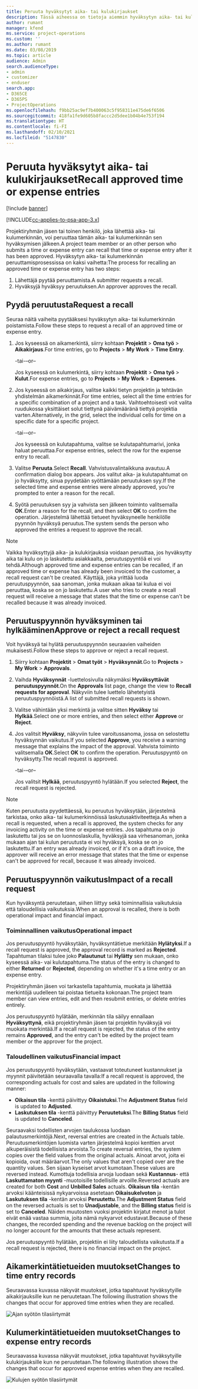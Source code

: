 ```yaml
---
title: Peruuta hyväksytyt aika- tai kulukirjaukset
description: Tässä aiheessa on tietoja aiemmin hyväksytyn aika- tai kulutapahtuman peruuttamisesta.
author: rumant
manager: kfend
ms.service: project-operations
ms.custom: ''
ms.author: rumant
ms.date: 03/08/2019
ms.topic: article
audience: Admin
search.audienceType:
- admin
- customizer
- enduser
search.app:
- D365CE
- D365PS
- ProjectOperations
ms.openlocfilehash: f9bb25ac9ef7b400063c5f958311e475de6f6506
ms.sourcegitcommit: 418fa1fe9d605b8faccc2d5dee1b04b4e753f194
ms.translationtype: HT
ms.contentlocale: fi-FI
ms.lasthandoff: 02/10/2021
ms.locfileid: "5147830"
---
```

# <a name="recall-approved-time-or-expense-entries"></a><span data-ttu-id="042af-103">Peruuta hyväksytyt aika- tai kulukirjaukset</span><span class="sxs-lookup"><span data-stu-id="042af-103">Recall approved time or expense entries</span></span>

[!include [banner](../includes/psa-now-project-operations.md)]

[!INCLUDE[cc-applies-to-psa-app-3.x](../includes/cc-applies-to-psa-app-3x.md)]

<span data-ttu-id="042af-104">Projektiryhmän jäsen tai toinen henkilö, joka lähettää aika- tai kulumerkinnän, voi peruuttaa tämän aika- tai kulumerkinnän sen hyväksymisen jälkeen.</span><span class="sxs-lookup"><span data-stu-id="042af-104">A project team member or an other person who submits a time or expense entry can recall that time or expense entry after it has been approved.</span></span> <span data-ttu-id="042af-105">Hyväksytyn aika- tai kulumerkinnän peruuttamisprosessissa on kaksi vaihetta:</span><span class="sxs-lookup"><span data-stu-id="042af-105">The process for recalling an approved time or expense entry has two steps:</span></span>

1. <span data-ttu-id="042af-106">Lähettäjä pyytää peruuttamista.</span><span class="sxs-lookup"><span data-stu-id="042af-106">A submitter requests a recall.</span></span>
2. <span data-ttu-id="042af-107">Hyväksyjä hyväksyy peruutuksen.</span><span class="sxs-lookup"><span data-stu-id="042af-107">An approver approves the recall.</span></span>

## <a name="request-a-recall"></a><span data-ttu-id="042af-108">Pyydä peruutusta</span><span class="sxs-lookup"><span data-stu-id="042af-108">Request a recall</span></span>

<span data-ttu-id="042af-109">Seuraa näitä vaiheita pyytääksesi hyväksytyn aika- tai kulumerkinnän poistamista.</span><span class="sxs-lookup"><span data-stu-id="042af-109">Follow these steps to request a recall of an approved time or expense entry.</span></span>

1. <span data-ttu-id="042af-110">Jos kyseessä on aikamerkintä, siirry kohtaan **Projektit** \> **Oma työ** \> **Aikakirjaus**.</span><span class="sxs-lookup"><span data-stu-id="042af-110">For time entries, go to **Projects** \> **My Work** \> **Time Entry**.</span></span>

    <span data-ttu-id="042af-111">-tai-</span><span class="sxs-lookup"><span data-stu-id="042af-111">–or–</span></span>

    <span data-ttu-id="042af-112">Jos kyseessä on kulumerkintä, siirry kohtaan **Projektit** \> **Oma työ** \> **Kulut**.</span><span class="sxs-lookup"><span data-stu-id="042af-112">For expense entries, go to **Projects** \> **My Work** \> **Expenses**.</span></span>

2. <span data-ttu-id="042af-113">Jos kyseessä on aikakirjaus, valitse kaikki tietyn projektin ja tehtävän yhdistelmän aikamerkinnät.</span><span class="sxs-lookup"><span data-stu-id="042af-113">For time entries, select all the time entries for a specific combination of a project and a task.</span></span> <span data-ttu-id="042af-114">Vaihtoehtoisesti voit valita ruudukossa yksittäiset solut tiettynä päivämääränä tiettyä projektia varten.</span><span class="sxs-lookup"><span data-stu-id="042af-114">Alternatively, in the grid, select the individual cells for time on a specific date for a specific project.</span></span>

    <span data-ttu-id="042af-115">-tai-</span><span class="sxs-lookup"><span data-stu-id="042af-115">–or–</span></span>

    <span data-ttu-id="042af-116">Jos kyseessä on kulutapahtuma, valitse se kulutapahtumarivi, jonka haluat peruuttaa.</span><span class="sxs-lookup"><span data-stu-id="042af-116">For expense entries, select the row for the expense entry to recall.</span></span>

3. <span data-ttu-id="042af-117">Valitse **Peruuta**.</span><span class="sxs-lookup"><span data-stu-id="042af-117">Select **Recall**.</span></span> <span data-ttu-id="042af-118">Vahvistusvalintaikkuna avautuu.</span><span class="sxs-lookup"><span data-stu-id="042af-118">A confirmation dialog box appears.</span></span> <span data-ttu-id="042af-119">Jos valitut aika- ja kulutapahtumat on jo hyväksytty, sinua pyydetään syöttämään peruutuksen syy.</span><span class="sxs-lookup"><span data-stu-id="042af-119">If the selected time and expense entries were already approved, you're prompted to enter a reason for the recall.</span></span>
4. <span data-ttu-id="042af-120">Syötä peruutuksen syy ja vahvista sen jälkeen toiminto valitsemalla **OK**.</span><span class="sxs-lookup"><span data-stu-id="042af-120">Enter a reason for the recall, and then select **OK** to confirm the operation.</span></span> <span data-ttu-id="042af-121">Järjestelmä lähettää tietueet hyväksyneelle henkilölle pyynnön hyväksyä peruutus.</span><span class="sxs-lookup"><span data-stu-id="042af-121">The system sends the person who approved the entries a request to approve the recall.</span></span>

> [!NOTE]
> <span data-ttu-id="042af-122">Vaikka hyväksyttyjä aika- ja kulukirjauksia voidaan peruuttaa, jos hyväksytty aika tai kulu on jo laskutettu asiakkaalta, peruutuspyyntöä ei voi tehdä.</span><span class="sxs-lookup"><span data-stu-id="042af-122">Although approved time and expense entries can be recalled, if an approved time or expense has already been invoiced to the customer, a recall request can't be created.</span></span> <span data-ttu-id="042af-123">Käyttäjä, joka yrittää luoda peruutuspyynnön, saa sanoman, jonka mukaan aikaa tai kulua ei voi peruuttaa, koska se on jo laskutettu.</span><span class="sxs-lookup"><span data-stu-id="042af-123">A user who tries to create a recall request will receive a message that states that the time or expense can't be recalled because it was already invoiced.</span></span>

## <a name="approve-or-reject-a-recall-request"></a><span data-ttu-id="042af-124">Peruutuspyynnön hyväksyminen tai hylkääminen</span><span class="sxs-lookup"><span data-stu-id="042af-124">Approve or reject a recall request</span></span>

<span data-ttu-id="042af-125">Voit hyväksyä tai hylätä peruutuspyynnön seuraavien vaiheiden mukaisesti.</span><span class="sxs-lookup"><span data-stu-id="042af-125">Follow these steps to approve or reject a recall request.</span></span>

1. <span data-ttu-id="042af-126">Siirry kohtaan **Projektit** \> **Omat työt** \> **Hyväksynnät**.</span><span class="sxs-lookup"><span data-stu-id="042af-126">Go to **Projects** \> **My Work** \> **Approvals**.</span></span>
2. <span data-ttu-id="042af-127">Vaihda **Hyväksynnät** -luettelosivulla näkymäksi **Hyväksyttävät peruutuspyynnöt**.</span><span class="sxs-lookup"><span data-stu-id="042af-127">On the **Approvals** list page, change the view to **Recall requests for approval**.</span></span> <span data-ttu-id="042af-128">Näkyviin tulee luettelo lähetetyistä peruutuspyynnöistä.</span><span class="sxs-lookup"><span data-stu-id="042af-128">A list of submitted recall requests is shown.</span></span>
3. <span data-ttu-id="042af-129">Valitse vähintään yksi merkintä ja valitse sitten **Hyväksy** tai **Hylkää**.</span><span class="sxs-lookup"><span data-stu-id="042af-129">Select one or more entries, and then select either **Approve** or **Reject**.</span></span>
4. <span data-ttu-id="042af-130">Jos valitsit **Hyväksy**, näkyviin tulee varoitussanoma, jossa on selostettu hyväksynnän vaikutus.</span><span class="sxs-lookup"><span data-stu-id="042af-130">If you selected **Approve**, you receive a warning message that explains the impact of the approval.</span></span> <span data-ttu-id="042af-131">Vahvista toiminto valitsemalla **OK**.</span><span class="sxs-lookup"><span data-stu-id="042af-131">Select **OK** to confirm the operation.</span></span> <span data-ttu-id="042af-132">Peruutuspyyntö on hyväksytty.</span><span class="sxs-lookup"><span data-stu-id="042af-132">The recall request is approved.</span></span>

    <span data-ttu-id="042af-133">-tai-</span><span class="sxs-lookup"><span data-stu-id="042af-133">–or–</span></span>

    <span data-ttu-id="042af-134">Jos valitsit **Hylkää**, peruutuspyyntö hylätään.</span><span class="sxs-lookup"><span data-stu-id="042af-134">If you selected **Reject**, the recall request is rejected.</span></span>

> [!NOTE]
> <span data-ttu-id="042af-135">Kuten peruutusta pyydettäessä, ku peruutus hyväksytään, järjestelmä tarkistaa, onko aika- tai kulumerkinnöissä laskutusaktiviteetteja.</span><span class="sxs-lookup"><span data-stu-id="042af-135">As when a recall is requested, when a recall is approved, the system checks for any invoicing activity on the time or expense entries.</span></span> <span data-ttu-id="042af-136">Jos tapahtuma on jo laskutettu tai jos se on luonnoslaskulla, hyväksyjä saa virhesanoman, jonka mukaan ajan tai kulun peruutusta ei voi hyväksyä, koska se on jo laskutettu.</span><span class="sxs-lookup"><span data-stu-id="042af-136">If an entry was already invoiced, or if it's on a draft invoice, the approver will receive an error message that states that the time or expense can't be approved for recall, because it was already invoiced.</span></span>

## <a name="impact-of-a-recall-request"></a><span data-ttu-id="042af-137">Peruutuspyynnön vaikutus</span><span class="sxs-lookup"><span data-stu-id="042af-137">Impact of a recall request</span></span>

<span data-ttu-id="042af-138">Kun hyväksyntä peruutetaan, siihen liittyy sekä toiminnallisia vaikutuksia että taloudellisia vaikutuksia.</span><span class="sxs-lookup"><span data-stu-id="042af-138">When an approval is recalled, there is both operational impact and financial impact.</span></span>

### <a name="operational-impact"></a><span data-ttu-id="042af-139">Toiminnallinen vaikutus</span><span class="sxs-lookup"><span data-stu-id="042af-139">Operational impact</span></span>

<span data-ttu-id="042af-140">Jos peruutuspyyntö hyväksytään, hyväksyntätietue merkitään **Hylätyksi**.</span><span class="sxs-lookup"><span data-stu-id="042af-140">If a recall request is approved, the approval record is marked as **Rejected**.</span></span> <span data-ttu-id="042af-141">Tapahtuman tilaksi tulee joko **Palautunut** tai **Hylätty** sen mukaan, onko kyseessä aika- vai kulutapahtuma.</span><span class="sxs-lookup"><span data-stu-id="042af-141">The status of the entry is changed to either **Returned** or **Rejected**, depending on whether it's a time entry or an expense entry.</span></span>

<span data-ttu-id="042af-142">Projektiryhmän jäsen voi tarkastella tapahtumia, muokata ja lähettää merkintöjä uudelleen tai poistaa tietueita kokonaan.</span><span class="sxs-lookup"><span data-stu-id="042af-142">The project team member can view entries, edit and then resubmit entries, or delete entries entirely.</span></span>

<span data-ttu-id="042af-143">Jos peruutuspyyntö hylätään, merkinnän tila säilyy ennallaan **Hyväksyttynä**, eikä projektiryhmän jäsen tai projektin hyväksyjä voi muokata merkintää.</span><span class="sxs-lookup"><span data-stu-id="042af-143">If a recall request is rejected, the status of the entry remains **Approved**, and the entry can't be edited by the project team member or the approver for the project.</span></span>

### <a name="financial-impact"></a><span data-ttu-id="042af-144">Taloudellinen vaikutus</span><span class="sxs-lookup"><span data-stu-id="042af-144">Financial impact</span></span>

<span data-ttu-id="042af-145">Jos peruutuspyyntö hyväksytään, vastaavat toteutuneet kustannukset ja myynnit päivitetään seuraavalla tavalla:</span><span class="sxs-lookup"><span data-stu-id="042af-145">If a recall request is approved, the corresponding actuals for cost and sales are updated in the following manner:</span></span>

- <span data-ttu-id="042af-146">**Oikaisun tila** -kenttä päivittyy **Oikaistuksi**.</span><span class="sxs-lookup"><span data-stu-id="042af-146">The **Adjustment Status** field is updated to **Adjusted**.</span></span>
- <span data-ttu-id="042af-147">**Laskutuksen tila** -kenttä päivittyy **Peruutetuksi**.</span><span class="sxs-lookup"><span data-stu-id="042af-147">The **Billing Status** field is updated to **Canceled**.</span></span>

<span data-ttu-id="042af-148">Seuraavaksi todellisten arvojen taulukossa luodaan palautusmerkintöjä.</span><span class="sxs-lookup"><span data-stu-id="042af-148">Next, reversal entries are created in the Actuals table.</span></span> <span data-ttu-id="042af-149">Peruutusmerkintöjen luomista varten järjestelmä kopioi kenttien arvot alkuperäisistä todellisista arvoista.</span><span class="sxs-lookup"><span data-stu-id="042af-149">To create reversal entries, the system copies over the field values from the original actuals.</span></span> <span data-ttu-id="042af-150">Ainoat arvot, joita ei kopioida, ovat määräarvot.</span><span class="sxs-lookup"><span data-stu-id="042af-150">The only values that aren't copied over are the quantity values.</span></span> <span data-ttu-id="042af-151">Sen sijaan kyseiset arvot kumotaan.</span><span class="sxs-lookup"><span data-stu-id="042af-151">These values are reversed instead.</span></span> <span data-ttu-id="042af-152">Kumottuja todellisia arvoja luodaan sekä **Kustannus**- että **Laskuttamaton myynti** -muotoisille todellisille arvoille.</span><span class="sxs-lookup"><span data-stu-id="042af-152">Reversed actuals are created for both **Cost** and **Unbilled Sales** actuals.</span></span> <span data-ttu-id="042af-153">**Oikaisun tila** -kentän arvoksi käänteisissä nykyarvoissa asetetaan **Oikaisukelvoton** ja **Laskutuksen tila** -kentän arvoksi **Peruutettu**.</span><span class="sxs-lookup"><span data-stu-id="042af-153">The **Adjustment Status** field on the reversed actuals is set to **Unadjustable**, and the **Billing status** field is set to **Canceled**.</span></span> <span data-ttu-id="042af-154">Näiden muutosten vuoksi projektin kirjatut menot ja tulot eivät enää vastaa summia, joita nämä nykyarvot edustavat.</span><span class="sxs-lookup"><span data-stu-id="042af-154">Because of these changes, the recorded spending and the revenue backlog on the project will no longer account for the amounts that these actuals represent.</span></span>

<span data-ttu-id="042af-155">Jos peruutuspyyntö hylätään, projektiin ei liity taloudellista vaikutusta.</span><span class="sxs-lookup"><span data-stu-id="042af-155">If a recall request is rejected, there is no financial impact on the project.</span></span>

## <a name="changes-to-time-entry-records"></a><span data-ttu-id="042af-156">Aikamerkintätietueiden muutokset</span><span class="sxs-lookup"><span data-stu-id="042af-156">Changes to time entry records</span></span>

<span data-ttu-id="042af-157">Seuraavassa kuvassa näkyvät muutokset, jotka tapahtuvat hyväksytyille aikakirjauksille kun ne peruutetaan.</span><span class="sxs-lookup"><span data-stu-id="042af-157">The following illustration shows the changes that occur for approved time entries when they are recalled.</span></span>

![Ajan syötön tilasiirtymät](media/TimeEntryStateTransitions.png)

## <a name="changes-to-expense-entry-records"></a><span data-ttu-id="042af-159">Kulumerkintätietueiden muutokset</span><span class="sxs-lookup"><span data-stu-id="042af-159">Changes to expense entry records</span></span>

<span data-ttu-id="042af-160">Seuraavassa kuvassa näkyvät muutokset, jotka tapahtuvat hyväksytyille kulukirjauksille kun ne peruutetaan.</span><span class="sxs-lookup"><span data-stu-id="042af-160">The following illustration shows the changes that occur for approved expense entries when they are recalled.</span></span>

![Kulujen syötön tilasiirtymät](media/ExpenseEntryStateTransitions.png)
